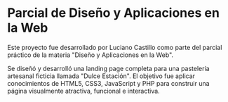 # Parcial de Diseño y Aplicaciones en la Web

Este proyecto fue desarrollado por Luciano Castillo como parte del parcial práctico de la materia "Diseño y Aplicaciones en la Web".

Se diseñó y desarrolló una landing page completa para una pastelería artesanal ficticia llamada "Dulce Estación". El objetivo fue aplicar conocimientos de HTML5, CSS3, JavaScript y PHP para construir una página visualmente atractiva, funcional e interactiva.